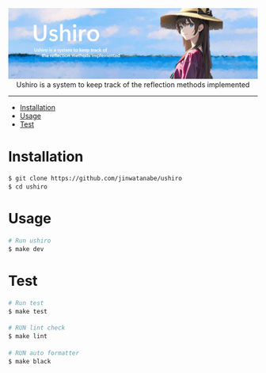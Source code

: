 <div><img src="./docs/images/main.jpg" /></div>

<div align="center">Ushiro is a system to keep track of the reflection methods implemented</div>

---

- [Installation](#installation)
- [Usage](#usage)
- [Test](#test)

# Installation

```bash
$ git clone https://github.com/jinwatanabe/ushiro
$ cd ushiro
```

# Usage

```bash
# Run ushiro
$ make dev
```

# Test

```bash
# Run test
$ make test

# RUN lint check
$ make lint

# RUN auto formatter
$ make black
```
